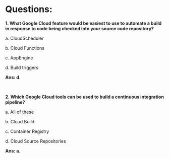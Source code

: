 # Questions:

**1. What Google Cloud feature would be easiest to use to automate a build in response to code being checked into your source code repository?**

a. CloudScheduler

b. Cloud Functions

c. AppEngine

d. Build triggers

**Ans: d.**

<br/>

**2. Which Google Cloud tools can be used to build a continuous integration pipeline?**

a. All of these

b. Cloud Build

c. Container Registry

d. Cloud Source Repositories

**Ans: a.**

<br/>
